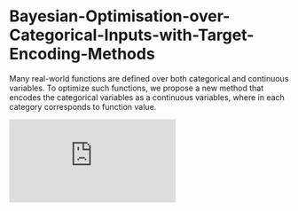 # Bayesian-Optimisation-over-Categorical-Inputs-with-Target-Encoding-Methods
Many real-world functions are defined over both categorical and continuous variables. To optimize such functions, we propose a new method that encodes the categorical variables as a continuous variables, where in each category corresponds to function value.

![avatar](https://github.com/WholeG/Bayesian-Optimisation-over-Categorical-Inputs-with-Target-Encoding-Methods/pics/mlp_hartmann.pdf )

